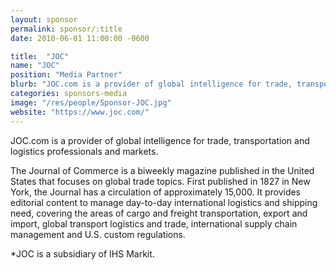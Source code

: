 ```yaml
---
layout: sponsor
permalink: sponsor/:title
date: 2010-06-01 11:00:00 -0600

title:  "JOC"
name: "JOC"
position: "Media Partner"
blurb: "JOC.com is a provider of global intelligence for trade, transportation and logistics professionals and markets. "
categories: sponsors-media
image: "/res/people/Sponsor-JOC.jpg"
website: "https://www.joc.com/"
---
```


JOC.com is a provider of global intelligence for trade, transportation and logistics professionals and markets. 

The Journal of Commerce is a biweekly magazine published in the United States that focuses on global trade topics. First published in 1827 in New York, the Journal has a circulation of approximately 15,000. It provides editorial content to manage day-to-day international logistics and shipping need, covering the areas of cargo and freight transportation, export and import, global transport logistics and trade, international supply chain management and U.S. custom regulations. 

*JOC is a subsidiary of IHS Markit. 